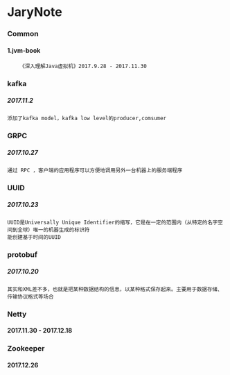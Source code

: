 # JaryNote

### Common
   #### 1.jvm-book
        《深入理解Java虚拟机》2017.9.28 - 2017.11.30
### kafka
 ##### 2017.11.2
    添加了kafka model，kafka low level的producer,comsumer

### GRPC
 ##### 2017.10.27
    通过 RPC ，客户端的应用程序可以方便地调用另外一台机器上的服务端程序
### UUID   
 ##### 2017.10.23
    UUID是Universally Unique Identifier的缩写，它是在一定的范围内（从特定的名字空间到全球）唯一的机器生成的标识符
    能创建基于时间的UUID
### protobuf
 ##### 2017.10.20
    其实和XML差不多，也就是把某种数据结构的信息，以某种格式保存起来。主要用于数据存储、传输协议格式等场合
### Netty
 #### 2017.11.30 - 2017.12.18
 
### Zookeeper
  #### 2017.12.26